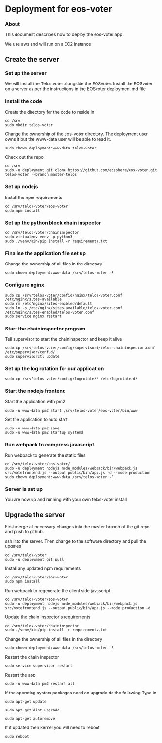 # Deployment for eos-voter

### About

This document describes how to deploy the eos-voter app.

We use aws and will run on a EC2 instance

## Create the server

### Set up the server

We will install the Telos voter alongside the EOSvoter. Install the EOSvoter on
a server as per the instructions in the EOSvoter deployment.md file.


### Install the code

Create the directory for the code to reside in

```
cd /srv
sudo mkdir telos-voter
```

Change the ownership of the eos-voter directory. The deployment user owns it
but the www-data user will be able to read it.
```
sudo chown deployment:www-data telos-voter
```

Check out the repo

```
cd /srv
sudo -u deployment git clone https://github.com/eosphere/eos-voter.git telos-voter --branch master-telos
```

### Set up nodejs

Install the npm requirements

```
cd /srv/telos-voter/eos-voter
sudo npm install
```

### Set up the python block chain inspector

```
cd /srv/telos-voter/chaininspector
sudo virtualenv venv -p python3
sudo ./venv/bin/pip install -r requirements.txt
```

### Finalise the application file set up

Change the ownership of all files in the directory
```
sudo chown deployment:www-data /srv/telos-voter -R
```

### Configure nginx

```
sudo cp /srv/telos-voter/config/nginx/telos-voter.conf /etc/nginx/sites-available
sudo rm /etc/nginx/sites-enabled/default
sudo ln -s /etc/nginx/sites-available/telos-voter.conf /etc/nginx/sites-enabled/telos-voter.conf
sudo service nginx restart
```


### Start the chaininspector program

Tell supervisor to start the chaininspector and keep it alive
```
sudo cp /srv/telos-voter/config/supervisord/telos-chaininspector.conf /etc/supervisor/conf.d/
sudo supervisorctl update
```

### Set up the log rotation for our application
```
sudo cp /srv/telos-voter/config/logrotate/* /etc/logrotate.d/
```

### Start the nodejs frontend
Start the application with pm2
```
sudo -u www-data pm2 start /srv/telos-voter/eos-voter/bin/www
```

Set the application to auto start
```
sudo -u www-data pm2 save
sudo -u www-data pm2 startup systemd
```

### Run webpack to compress javascript

Run webpack to generate the static files

```
cd /srv/telos-voter/eos-voter/
sudo -u deployment nodejs node_modules/webpack/bin/webpack.js src/votefrontend.js --output public/bin/app.js -d --mode production
sudo chown deployment:www-data /srv/telos-voter -R
```

### Server is set up

You are now up and running with your own telos-voter install

## Upgrade the server

First merge all necessary changes into the master branch of the git repo and push to github.

ssh into the server. Then change to the software directory and pull the updates

```
cd /srv/telos-voter
sudo -u deployment git pull
```

Install any updated npm requirements
```
cd /srv/telos-voter/eos-voter
sudo npm install
```

Run webpack to regenerate the client side javascript
```
cd /srv/telos-voter/eos-voter
sudo -u deployment nodejs node_modules/webpack/bin/webpack.js src/votefrontend.js --output public/bin/app.js --mode production -d
```

Update the chain inspector's requirements
```
cd /srv/telos-voter/chaininspector
sudo ./venv/bin/pip install -r requirements.txt
```

Change the ownership of all files in the directory
```
sudo chown deployment:www-data /srv/telos-voter -R
```

Restart the chain inspector
```
sudo service supervisor restart
```

Restart the app
```
sudo -u www-data pm2 restart all
```

If the operating system packages need an upgrade do the following
Type in

```
sudo apt-get update

sudo apt-get dist-upgrade

sudo apt-get autoremove
```

If it updated then kernel you will need to reboot

```
sudo reboot
```
